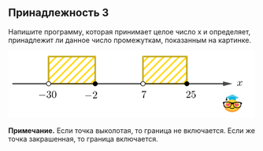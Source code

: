 ## Принадлежность 3

Напишите программу, которая принимает целое число x и определяет, принадлежит ли данное число промежуткам, показанным на картинке. 

<img src="/img/problem4.2.6.png" alt="Принадлежность 3" width="500">

**Примечание.** Если точка выколотая, то граница не включается. Если же точка закрашенная, то граница включается.